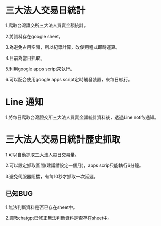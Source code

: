 # 三大法人交易日統計
1.爬取台灣證交所三大法人買賣金額統計。

2.將資料存在google sheet。

3.為避免占用空間，所以紀錄計算，改使用程式即時運算。

4.目前為當日抓取。

5.利用google apps script來執行。

6.可以配合使用google apps script定時觸發裝置，來每日執行。

# Line 通知
1.將每日爬取台灣證交所三大法人買賣金額統計資料後，透過Line notify通知。

# 三大法人交易日統計歷史抓取
1.可以自動抓取三大法人每日交易量。

2.可以設定抓取區間(建議請設定一個月)，apps scrip只能執行6分鐘。

3.避免伺服器阻擋，有每10秒才抓取一次延遲。

## 已知BUG
1.無法判斷資料是否已存在sheet中。

2.調教chatgpt已修正無法判斷資料是否存在sheet中。


